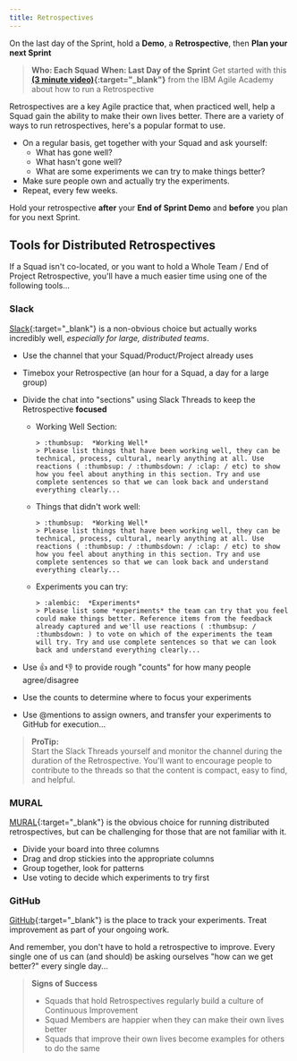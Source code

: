```yaml
---
title: Retrospectives
---
```

On the last day of the Sprint, hold a **Demo**, a **Retrospective**, then **Plan your next Sprint**

> **Who: Each Squad**
> **When: Last Day of the Sprint**
> Get started with this  **[(3 minute video)](http://agileacademy.w3ibm.mybluemix.net/standalone/retrospective/){:target="_blank"}** from the IBM Agile Academy about how to run a Retrospective

Retrospectives are a key Agile practice that, when practiced well, help a Squad gain the ability to make their own lives better. There are a variety of ways to run retrospectives, here's a popular format to use.

* On a regular basis, get together with your Squad and ask yourself:
    * What has gone well?
    * What hasn't gone well?
    * What are some experiments we can try to make things better?
* Make sure people own and actually try the experiments.
* Repeat, every few weeks.

Hold your retrospective **after** your **End of Sprint Demo** and **before** you plan for you next Sprint.

## Tools for Distributed Retrospectives
If a Squad isn't co-located, or you want to hold a Whole Team / End of Project Retrospective, you'll have a much easier time using one of the following tools...

### Slack
[Slack](http://ibm-watsonhealth.slack.com){:target="_blank"} is a non-obvious choice but actually works incredibly well, _especially for large, distributed teams_.

- Use the channel that your Squad/Product/Project already uses
- Timebox your Retrospective (an hour for a Squad, a day for a large group)
- Divide the chat into "sections" using Slack Threads to keep the Retrospective **focused**
  - Working Well Section:<br>

    ```> :thumbsup:  *Working Well*```<br>
    ```> Please list things that have been working well, they can be technical, process, cultural, nearly anything at all. Use reactions ( :thumbsup: / :thumbsdown: / :clap: / etc) to show how you feel about anything in this section. Try and use complete sentences so that we can look back and understand everything clearly...```

  - Things that didn't work well:<br>

    ```> :thumbsup:  *Working Well*```<br>
    ```> Please list things that have been working well, they can be technical, process, cultural, nearly anything at all. Use reactions ( :thumbsup: / :thumbsdown: / :clap: / etc) to show how you feel about anything in this section. Try and use complete sentences so that we can look back and understand everything clearly...```

  - Experiments you can try:<br>

    ```> :alembic:  *Experiments*```<br>
    ```> Please list some *experiments* the team can try that you feel could make things better. Reference items from the feedback already captured and we'll use reactions ( :thumbsup: / :thumbsdown: ) to vote on which of the experiments the team will try. Try and use complete sentences so that we can look back and understand everything clearly...```

- Use 👍 and 👎 to provide rough "counts" for how many people agree/disagree
- Use the counts to determine where to focus your experiments
- Use @mentions to assign owners, and transfer your experiments to GitHub for execution...

> **ProTip:**<br>
> Start the Slack Threads yourself and monitor the channel during the duration of the Retrospective. You'll want to encourage people to contribute to the threads so that the content is compact, easy to find, and helpful.

### MURAL

[MURAL](http://mural.ly){:target="_blank"} is the obvious choice for running distributed retrospectives, but can be challenging for those that are not familiar with it.
- Divide your board into three columns
- Drag and drop stickies into the appropriate columns
- Group together, look for patterns
- Use voting to decide which experiments to try first


### GitHub

[GitHub](http://github.ibm.com){:target="_blank"} is the place to track your experiments. Treat improvement as part of your ongoing work.

And remember, you don't have to hold a retrospective to improve. Every single one of us can (and should) be asking ourselves "how can we get better?" every single day...

> **Signs of Success**
> * Squads that hold Retrospectives regularly build a culture of Continuous Improvement
> * Squad Members are happier when they can make their own lives better
> * Squads that improve their own lives become examples for others to do the same

